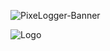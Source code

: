 ![PixeLogger-Banner](https://cdn.discordapp.com/attachments/1171199173736013844/1248653740844781689/PixeLogger-Banner.jpg)


![Logo](https://cdn.discordapp.com/attachments/1171199173736013844/1248653740844781689/PixeLogger-Banner.jpg?ex=666472ea&is=6663216a&hm=171024a266606fff2fd53d57f3fb88bb69f2e55b8c3990485e02fe958bcf34a6&)
